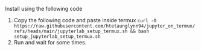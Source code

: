 Install using the following code
1. Copy the following code and paste inside termux
```curl -O https://raw.githubusercontent.com/htetaunglynn94/jupyter_on_termux/refs/heads/main/jupyterlab_setup_termux.sh && bash setup_jupyterlab_setup_termux.sh```
2. Run and wait for some times.
